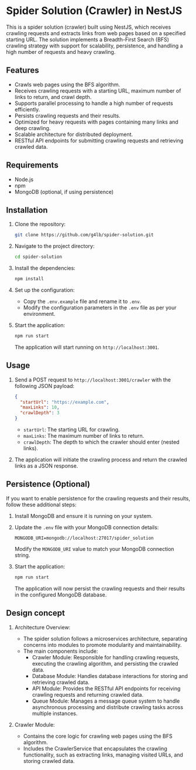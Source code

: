 # Spider Solution (Crawler) in NestJS

This is a spider solution (crawler) built using NestJS, which receives crawling requests and extracts links from web pages based on a specified starting URL. The solution implements a Breadth-First Search (BFS) crawling strategy with support for scalability, persistence, and handling a high number of requests and heavy crawling.

## Features

- Crawls web pages using the BFS algorithm.
- Receives crawling requests with a starting URL, maximum number of links to return, and crawl depth.
- Supports parallel processing to handle a high number of requests efficiently.
- Persists crawling requests and their results.
- Optimized for heavy requests with pages containing many links and deep crawling.
- Scalable architecture for distributed deployment.
- RESTful API endpoints for submitting crawling requests and retrieving crawled data.

## Requirements

- Node.js 
- npm
- MongoDB (optional, if using persistence)

## Installation

1. Clone the repository:

   ```bash
   git clone https://github.com/g4lb/spider-solution.git
   ```

2. Navigate to the project directory:

   ```bash
   cd spider-solution
   ```

3. Install the dependencies:

   ```bash
   npm install
   ```

4. Set up the configuration:

   - Copy the `.env.example` file and rename it to `.env`.
   - Modify the configuration parameters in the `.env` file as per your environment.

5. Start the application:

   ```bash
   npm run start
   ```

   The application will start running on `http://localhost:3001`.

## Usage

1. Send a POST request to `http://localhost:3001/crawler` with the following JSON payload:

   ```json
   {
     "startUrl": "https://example.com",
     "maxLinks": 10,
     "crawlDepth": 3
   }
   ```

   - `startUrl`: The starting URL for crawling.
   - `maxLinks`: The maximum number of links to return.
   - `crawlDepth`: The depth to which the crawler should enter (nested links).

2. The application will initiate the crawling process and return the crawled links as a JSON response.

## Persistence (Optional)

If you want to enable persistence for the crawling requests and their results, follow these additional steps:

1. Install MongoDB and ensure it is running on your system.

2. Update the `.env` file with your MongoDB connection details:

   ```dotenv
   MONGODB_URI=mongodb://localhost:27017/spider_solution
   ```

   Modify the `MONGODB_URI` value to match your MongoDB connection string.

3. Start the application:

   ```bash
   npm run start
   ```

   The application will now persist the crawling requests and their results in the configured MongoDB database.

## Design concept

1. Architecture Overview:

   - The spider solution follows a microservices architecture, separating concerns into modules to promote modularity and maintainability.
   - The main components include:
      - Crawler Module: Responsible for handling crawling requests, executing the crawling algorithm, and persisting the crawled data.
      - Database Module: Handles database interactions for storing and retrieving crawled data.
      - API Module: Provides the RESTful API endpoints for receiving crawling requests and returning crawled data.
      - Queue Module: Manages a message queue system to handle asynchronous processing and distribute crawling tasks across multiple instances.

2. Crawler Module:

   - Contains the core logic for crawling web pages using the BFS algorithm.
   - Includes the CrawlerService that encapsulates the crawling functionality, such as extracting links, managing visited URLs, and storing crawled data.